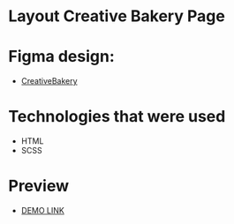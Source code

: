 # Layout Creative Bakery Page

# Figma design:
- [CreativeBakery](https://www.figma.com/file/dY3izAm0Vspsmra4lQWQIP/Bakerlab_FE-students?type=design&node-id=11342-1117&mode=design&t=Ql3MSIs8z7vHdIrr-0)

# Technologies that were used
- HTML
- SCSS

# Preview
- [DEMO LINK](https://vovchukkul.github.io/my-creative-bakery/)

